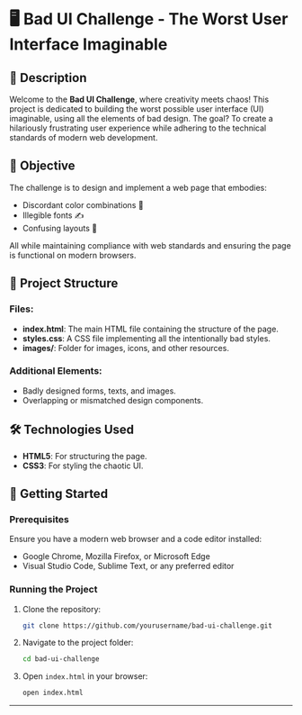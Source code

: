 # 🖥️ Bad UI Challenge - The Worst User Interface Imaginable  

## 📖 Description  
Welcome to the **Bad UI Challenge**, where creativity meets chaos! This project is dedicated to building the worst possible user interface (UI) imaginable, using all the elements of bad design. The goal? To create a hilariously frustrating user experience while adhering to the technical standards of modern web development.  

## 🎯 Objective  
The challenge is to design and implement a web page that embodies:  
- Discordant color combinations 🌈  
- Illegible fonts ✍️  
- Confusing layouts 📐  

All while maintaining compliance with web standards and ensuring the page is functional on modern browsers.  

## 📂 Project Structure  

### Files:  
- **index.html**: The main HTML file containing the structure of the page.  
- **styles.css**: A CSS file implementing all the intentionally bad styles.  
- **images/**: Folder for images, icons, and other resources.  

### Additional Elements:  
- Badly designed forms, texts, and images.  
- Overlapping or mismatched design components.  

## 🛠️ Technologies Used  
- **HTML5**: For structuring the page.  
- **CSS3**: For styling the chaotic UI.  

## 🚀 Getting Started  

### Prerequisites  
Ensure you have a modern web browser and a code editor installed:  
- Google Chrome, Mozilla Firefox, or Microsoft Edge  
- Visual Studio Code, Sublime Text, or any preferred editor  

### Running the Project  
1. Clone the repository:  
   ```bash  
   git clone https://github.com/yourusername/bad-ui-challenge.git  
   ```  
2. Navigate to the project folder:  
   ```bash  
   cd bad-ui-challenge  
   ```  
3. Open `index.html` in your browser:  
   ```bash  
   open index.html  
   ```  

---
